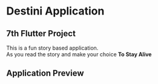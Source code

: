 # Destini Application

## 7th Flutter Project 
This is a fun story based application. <br>As you read the story and make your choice **To Stay Alive**

## Application Preview

